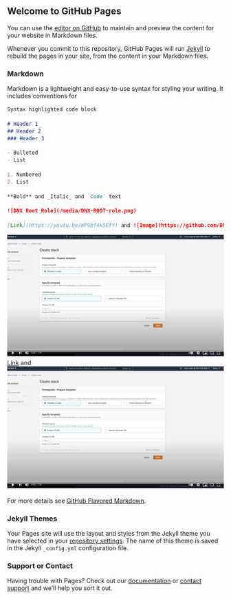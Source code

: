 ## Welcome to GitHub Pages

You can use the [editor on GitHub](https://github.com/DNXLabs/dnxlabs.github.io/edit/main/README.md) to maintain and preview the content for your website in Markdown files.

Whenever you commit to this repository, GitHub Pages will run [Jekyll](https://jekyllrb.com/) to rebuild the pages in your site, from the content in your Markdown files.

### Markdown

Markdown is a lightweight and easy-to-use syntax for styling your writing. It includes conventions for

```markdown
Syntax highlighted code block

# Header 1
## Header 2
### Header 3

- Bulleted
- List

1. Numbered
2. List

**Bold** and _Italic_ and `Code` text

![DNX Root Role](/media/DNX-ROOT-role.png)

[Link](https://youtu.be/WP9bf4k5EfY) and ![Image](https://github.com/DNXLabs/dnxlabs.github.io/blob/main/media/DNX-ROOT-role.png)

```

![DNX Root Role](/media/DNX-ROOT-role.png)
[Link](https://youtu.be/WP9bf4k5EfY) and ![Image](https://github.com/DNXLabs/dnxlabs.github.io/blob/main/media/DNX-ROOT-role.png)


For more details see [GitHub Flavored Markdown](https://guides.github.com/features/mastering-markdown/).

### Jekyll Themes

Your Pages site will use the layout and styles from the Jekyll theme you have selected in your [repository settings](https://github.com/DNXLabs/dnxlabs.github.io/settings). The name of this theme is saved in the Jekyll `_config.yml` configuration file.

### Support or Contact

Having trouble with Pages? Check out our [documentation](https://docs.github.com/categories/github-pages-basics/) or [contact support](https://github.com/contact) and we’ll help you sort it out.
